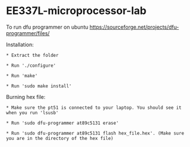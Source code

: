 # EE337L-microprocessor-lab
To run dfu programmer on ubuntu 
https://sourceforge.net/projects/dfu-programmer/files/

Installation:

    * Extract the folder

    * Run './configure'

    * Run 'make'

    * Run 'sudo make install'

Burning hex file:

    * Make sure the pt51 is connected to your laptop. You should see it when you run 'lsusb'

    * Run 'sudo dfu-programmer at89c5131 erase'

    * Run 'sudo dfu-programmer at89c5131 flash hex_file.hex'. (Make sure you are in the directory of the hex file)